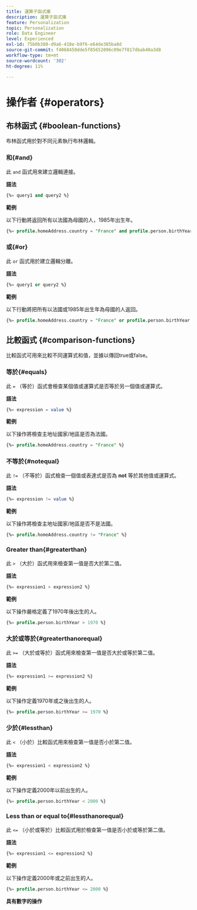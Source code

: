 ```yaml
---
title: 運算子函式庫
description: 運算子函式庫
feature: Personalization
topic: Personalization
role: Data Engineer
level: Experienced
exl-id: 75b0b380-d9a6-418e-b9f6-e64de385ba8d
source-git-commit: f4068450dde5f85652096c09e7f817dbab40a3d8
workflow-type: tm+mt
source-wordcount: '302'
ht-degree: 11%

---
```


# 操作者 {#operators}

## 布林函式 {#boolean-functions}

布林函式用於對不同元素執行布林邏輯。

### 和{#and}

此 `and` 函式用來建立邏輯連接。

**語法**

```sql
{%= query1 and query2 %}
```

**範例**

以下行動將返回所有以法國為母國的人，1985年出生年。

```sql
{%= profile.homeAddress.country = "France" and profile.person.birthYear = 1985 %}
```

### 或{#or}

此 `or` 函式用於建立邏輯分離。

**語法**

```sql
{%= query1 or query2 %}
```

**範例**

以下行動將把所有以法國或1985年出生年為母國的人返回。

```sql
{%= profile.homeAddress.country = "France" or profile.person.birthYear = 1985 %}
```

<!--
## Not{#not}

The `not` (or `!`) function is used to create a logical negation.

**Syntax**

```sql
not ({QUERY})
!({QUERY})
```

**Example**

The following operation will return all people who do not have their home country as Canada.

```sql
not (homeAddress.countryISO = "CA")
```
-->

## 比較函式 {#comparison-functions}

比較函式可用來比較不同運算式和值，並據以傳回true或false。

### 等於{#equals}

此 `=` （等於）函式會檢查某個值或運算式是否等於另一個值或運算式。

**語法**

```sql
{%= expression = value %}
```

**範例**

以下操作將檢查主地址國家/地區是否為法國。

```sql
{%= profile.homeAddress.country = "France" %}
```

### 不等於{#notequal}

此 `!=` （不等於）函式檢查一個值或表達式是否為 **not** 等於其他值或運算式。

**語法**

```sql
{%= expression != value %}
```

**範例**

以下操作將檢查主地址國家/地區是否不是法國。

```sql
{%= profile.homeAddress.country != "France" %}
```

### Greater than{#greaterthan}

此 `>` （大於）函式用來檢查第一值是否大於第二值。

**語法**

```sql
{%= expression1 > expression2 %}
```

**範例**

以下操作嚴格定義了1970年後出生的人。

```sql
{%= profile.person.birthYear > 1970 %}
```

### 大於或等於{#greaterthanorequal}

此 `>=` （大於或等於）函式用來檢查第一值是否大於或等於第二值。

**語法**

```sql
{%= expression1 >= expression2 %}
```

**範例**

以下操作定義1970年或之後出生的人。

```sql
{%= profile.person.birthYear >= 1970 %}
```

### 少於{#lessthan}

此 `<` （小於）比較函式用來檢查第一值是否小於第二值。

**語法**

```sql
{%= expression1 < expression2 %}
```

**範例**

以下操作定義2000年以前出生的人。

```sql
{%= profile.person.birthYear < 2000 %}
```

### Less than or equal to{#lessthanorequal}

此 `<=` （小於或等於）比較函式用於檢查第一值是否小於或等於第二值。

**語法**

```sql
{%= expression1 <= expression2 %}
```

**範例**

以下操作定義2000年或之前出生的人。

```sql
{%= profile.person.birthYear <= 2000 %}
```

**具有數字的操作**
